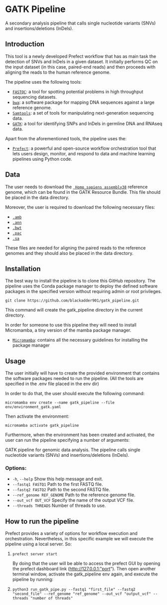 # GATK Pipeline
A secondary analysis pipeline that calls single nucleotide variants (SNVs) and insertions/deletions (InDels).

## Introduction

This tool is a newly developed Prefect workflow that has as main task the detection of SNVs and InDels in a given dataset. It initially performs QC on the input dataset (in this case, paired-end reads) and then proceeds with aligning the reads to the human reference genome.

The pipeline uses the following tools:

* [``` FASTQC ```](https://github.com/s-andrews/FastQC): a tool for spotting potential problems in high throughput sequencing datasets.
* [``` bwa ```](https://github.com/lh3/bwa): a software package for mapping DNA sequences against a large reference genome.
* [``` Samtools ```](https://github.com/samtools/): a set of tools for manipulating next-generation sequencing data. 
* [``` GATK ```](https://github.com/broadinstitute/gatk): a tool for identifying SNPs and InDels in germline DNA and RNAseq data.

Apart from the aforementioned tools, the pipeline uses the:

* [``` Prefect ```](https://www.prefect.io/): a powerful and open-source workflow orchestration tool that lets users design, monitor, and respond to data and machine learning pipelines using Python code.

## Data
The user needs to download the [``` Homo_sapiens assembly38```](https://console.cloud.google.com/storage/browser/_details/gcp-public-data--broad-references/hg38/v0/Homo_sapiens_assembly38.fasta;tab=live_object) reference genome, which can be found in the GATK Resource Bundle. This file should be placed in the data directory.

Moreover, the user is required to download the following necessary files:

* [``` .amb ```](https://console.cloud.google.com/storage/browser/_details/gcp-public-data--broad-references/hg38/v0/Homo_sapiens_assembly38.fasta.64.amb;tab=live_object)
* [``` .ann ```](https://console.cloud.google.com/storage/browser/_details/gcp-public-data--broad-references/hg38/v0/Homo_sapiens_assembly38.fasta.64.ann;tab=live_object)
* [``` .bwt ```](https://console.cloud.google.com/storage/browser/_details/gcp-public-data--broad-references/hg38/v0/Homo_sapiens_assembly38.fasta.64.bwt;tab=live_object)
* [``` .pac ```](https://console.cloud.google.com/storage/browser/_details/gcp-public-data--broad-references/hg38/v0/Homo_sapiens_assembly38.fasta.64.pac;tab=live_object)
* [``` .sa ```](https://console.cloud.google.com/storage/browser/_details/gcp-public-data--broad-references/hg38/v0/Homo_sapiens_assembly38.fasta.64.sa;tab=live_object)

These files are needed for aligning the paired reads to the reference genomes and they should also be placed in the data directory.

## Installation
The best way to install the pipeline is to clone this GitHub repository. The pipeline uses the Conda package manager to deploy the defined software packages in the specified version without requiring admin or root privileges.

```
git clone https://github.com/blackadder901/gatk_pipeline.git
```
This command will create the gatk_pipeline directory in the current directory.


In order for someone to use this pipeline they will need to install Micromamba, a tiny version of the mamba package manager.

* [``` Micromamba ```](https://mamba.readthedocs.io/en/latest/installation/micromamba-installation.html): contains all the necessary guidelines for installing the package manager

## Usage

The user initially will have to create the provided environment that contains the software packages needed to run the pipeline. (All the tools are specified in the .env file placed in the env dir)

In order to do that, the user should execute the following command:

```{bash}
micromamba env create --name gatk_pipeline --file env/environment_gatk.yaml
```

Then activate the environment:

```{bash}
micromamba activate gatk_pipeline
```

Furthermore, when the environment has been created and activated, the user can run the pipeline specifying a number of arguments:

GATK pipeline for genomic data analysis. The pipeline calls single nucleotide variants (SNVs) and insertions/deletions (InDels).

### Options:

- `-h`, `--help`            Show this help message and exit.
- `--fastq1 FASTQ1`       Path to the first FASTQ file.
- `--fastq2 FASTQ2`       Path to the second FASTQ file.
- `--ref_genome REF_GENOME`  Path to the reference genome file.
- `--out_vcf OUT_VCF`     Specify the name of the output VCF file.
- `--threads THREADS`     Number of threads to use.

## How to run the pipeline
Prefect provides a variety of options for workflow execution and orchestration. Nevertheless, in this specific example we will execute the pipeline using a local server. So:

1.  ```{bash}
    prefect server start
    ```
    By doing that the user will be able to access the prefect GUI by opening the prefect dashboard link (http://127.0.0.1:"port"). Then open another terminal window, activate the gatk_pipeline env again, and execute the pipeline by running:
    
2.  ```{bash}
    python3 run_gatk_pipe.py --fastq1 "first_file" --fastq2 "second_file" --ref_genome "ref_genome" --out_vcf "output_vcf" --threads "number of threads"
    ```



